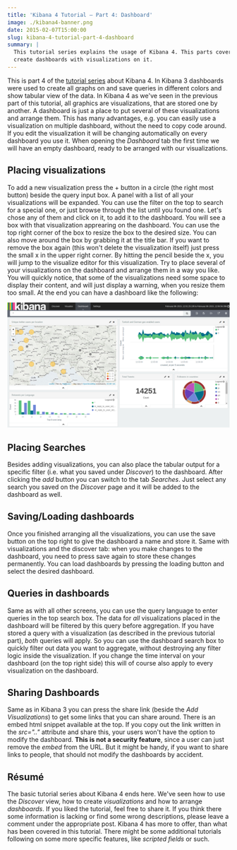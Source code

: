 ```yaml
---
title: 'Kibana 4 Tutorial – Part 4: Dashboard'
image: ./kibana4-banner.png
date: 2015-02-07T15:00:00
slug: kibana-4-tutorial-part-4-dashboard
summary: |
  This tutorial series explains the usage of Kibana 4. This parts covers how to
  create dashboards with visualizations on it.
---
```


This is part 4 of the [tutorial series](/kibana-4-tutorial-part-1-introduction) about Kibana 4. In
Kibana 3 dashboards were used to create all graphs on and save queries in
different colors and show tabular view of the data. In Kibana 4 as we've seen in
the previous part of this tutorial, all graphics are visualizations, that are
stored one by another. A dashboard is just a place to put several of these
visualizations and arrange them. This has many advantages, e.g. you can easily
use a visualization on multiple dashboard, without the need to copy code around.
If you edit the visualization it will be changing automatically on every
dashboard you use it. When opening the *Dashboard* tab the first time we will
have an empty dashboard, ready to be arranged with our visualizations.

## Placing visualizations

To add a new visualization press the + button in a circle (the right most
button) beside the query input box. A panel with a list of all your
visualizations will be expanded. You can use the filter on the top to search for
a special one, or just browse through the list until you found one. Let's chose
any of them and click on it, to add it to the dashboard. You will see a box with
that visualization apprearing on the dashboard. You can use the top right corner
of the box to resize the box to the desired size. You can also move around the
box by grabbing it at the title bar. If you want to remove the box again (this
won't delete the visualization itself) just press the small x in the upper right
corner. By hitting the pencil beside the x, you will jump to the visualize
editor for this visualization. Try to place several of your visualizations on
the dashboard and arrange them in a way you like. You will quickly notice, that
some of the visualizations need some space to display their content, and will
just display a warning, when you resize them too small. At the end you can have
a dashboard like the following:

![A possible final dashboard from this tutorial](./images/final-dashboard.png)

## Placing Searches

Besides adding visualizations, you can also place the tabular output for a
specific filter (i.e. what you saved under *Discover*) to the dashboard. After
clicking the *add* button you can switch to the tab *Searches*. Just select any
search you saved on the *Discover* page and it will be added to the dashboard as
well.

## Saving/Loading dashboards

Once you finished arranging all the visualizations, you can use the save button
on the top right to give the dashboard a name and store it. Same with
visualizations and the discover tab: when you make changes to the dashboard, you
need to press save again to store these changes permanently. You can load
dashboards by pressing the loading button and select the desired dashboard.

## Queries in dashboards

Same as with all other screens, you can use the query language to enter queries
in the top search box. The data for *all* visualizations placed in the dashboard
will be filtered by this query before aggregation. If you have stored a query
with a visualization (as described in the previous tutorial part), *both*
queries will apply. So you can use the dashboard search box to quickly filter
out data you want to aggregate, without destroying any filter logic inside the
visualization. If you change the time interval on your dashboard (on the top
right side) this will of course also apply to every visualization on the
dashboard.

## Sharing Dashboards

Same as in Kibana 3 you can press the share link (beside the *Add
Visualizations*) to get some links that you can share around. There is an embed
html snippet available at the top. If you copy out the link written in the
*src=".."* attribute and share this, your users won't have the option to modify
the dashboard. **This is not a security feature**, since a user can just remove
the *embed* from the URL. But it might be handy, if you want to share links to
people, that should not modify the dashboards by accident.

## Résumé

The basic tutorial series about Kibana 4 ends here. We've seen how to use the
*Discover* view, how to create *visualizations* and how to arrange *dashboards*.
If you liked the tutorial, feel free to share it. If you think there some
information is lacking or find some wrong descriptions, please leave a comment
under the appropriate post. Kibana 4 has more to offer, than what has been
covered in this tutorial. There might be some additional tutorials following on
some more specific features, like *scripted fields* or such.
